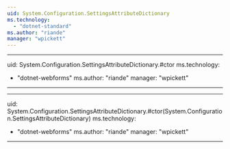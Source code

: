 ```yaml
---
uid: System.Configuration.SettingsAttributeDictionary
ms.technology: 
  - "dotnet-standard"
ms.author: "riande"
manager: "wpickett"
---
```


---
uid: System.Configuration.SettingsAttributeDictionary.#ctor
ms.technology: 
  - "dotnet-webforms"
ms.author: "riande"
manager: "wpickett"
---

---
uid: System.Configuration.SettingsAttributeDictionary.#ctor(System.Configuration.SettingsAttributeDictionary)
ms.technology: 
  - "dotnet-webforms"
ms.author: "riande"
manager: "wpickett"
---
